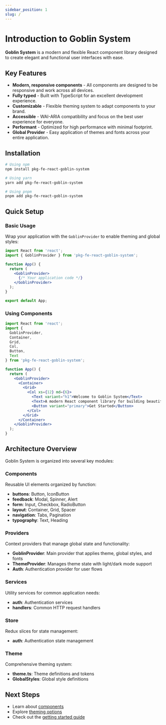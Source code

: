 ```yaml
---
sidebar_position: 1
slug: /
---
```


# Introduction to Goblin System

**Goblin System** is a modern and flexible React component library designed to create elegant and functional user interfaces with ease.

## Key Features

- **Modern, responsive components** - All components are designed to be responsive and work across all devices.
- **Fully typed** - Built with TypeScript for an excellent development experience.
- **Customizable** - Flexible theming system to adapt components to your brand.
- **Accessible** - WAI-ARIA compatibility and focus on the best user experience for everyone.
- **Performant** - Optimized for high performance with minimal footprint.
- **Global Provider** - Easy application of themes and fonts across your entire application.

## Installation

```bash
# Using npm
npm install pkg-fe-react-goblin-system

# Using yarn
yarn add pkg-fe-react-goblin-system

# Using pnpm
pnpm add pkg-fe-react-goblin-system
```

## Quick Setup

### Basic Usage

Wrap your application with the `GoblinProvider` to enable theming and global styles:

```jsx
import React from 'react';
import { GoblinProvider } from 'pkg-fe-react-goblin-system';

function App() {
  return (
    <GoblinProvider>
      {/* Your application code */}
    </GoblinProvider>
  );
}

export default App;
```

### Using Components

```jsx
import React from 'react';
import { 
  GoblinProvider,
  Container, 
  Grid, 
  Col, 
  Button, 
  Text 
} from 'pkg-fe-react-goblin-system';

function App() {
  return (
    <GoblinProvider>
      <Container>
        <Grid>
          <Col xs={12} md={6}>
            <Text variant="h1">Welcome to Goblin System</Text>
            <Text>A modern React component library for building beautiful UIs</Text>
            <Button variant="primary">Get Started</Button>
          </Col>
        </Grid>
      </Container>
    </GoblinProvider>
  );
}
```

## Architecture Overview

Goblin System is organized into several key modules:

### Components
Reusable UI elements organized by function:
- **buttons**: Button, IconButton
- **feedback**: Modal, Spinner, Alert
- **form**: Input, Checkbox, RadioButton
- **layout**: Container, Grid, Spacer
- **navigation**: Tabs, Pagination
- **typography**: Text, Heading

### Providers
Context providers that manage global state and functionality:
- **GoblinProvider**: Main provider that applies theme, global styles, and fonts
- **ThemeProvider**: Manages theme state with light/dark mode support
- **Auth**: Authentication provider for user flows

### Services
Utility services for common application needs:
- **auth**: Authentication services
- **handlers**: Common HTTP request handlers

### Store
Redux slices for state management:
- **auth**: Authentication state management

### Theme
Comprehensive theming system:
- **theme.ts**: Theme definitions and tokens
- **GlobalStyles**: Global style definitions

## Next Steps

- Learn about [components](./components/index.md)
- Explore [theming options](./theming/index.md)
- Check out the [getting started guide](./getting-started.md)
